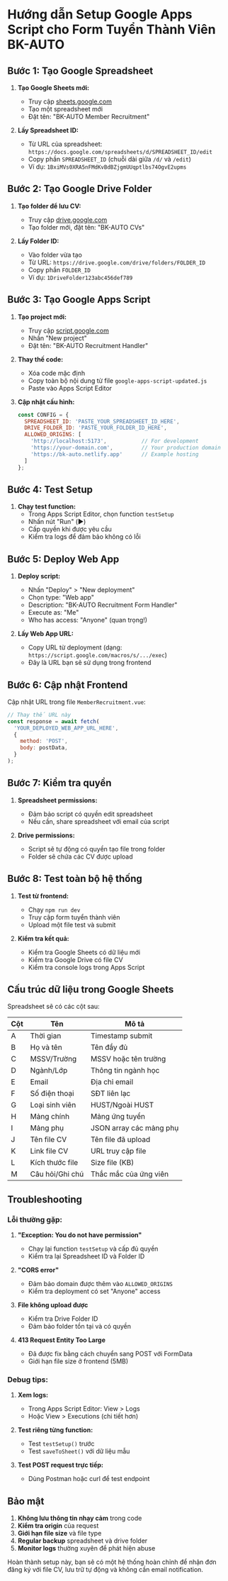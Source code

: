 # Hướng dẫn Setup Google Apps Script cho Form Tuyển Thành Viên BK-AUTO

## Bước 1: Tạo Google Spreadsheet

1. **Tạo Google Sheets mới:**
   - Truy cập [sheets.google.com](https://sheets.google.com)
   - Tạo một spreadsheet mới
   - Đặt tên: "BK-AUTO Member Recruitment"

2. **Lấy Spreadsheet ID:**
   - Từ URL của spreadsheet: `https://docs.google.com/spreadsheets/d/SPREADSHEET_ID/edit`
   - Copy phần `SPREADSHEET_ID` (chuỗi dài giữa `/d/` và `/edit`)
   - Ví dụ: `1BxiMVs0XRA5nFMdKvBdBZjgmUUqptlbs74OgvE2upms`

## Bước 2: Tạo Google Drive Folder

1. **Tạo folder để lưu CV:**
   - Truy cập [drive.google.com](https://drive.google.com)
   - Tạo folder mới, đặt tên: "BK-AUTO CVs"

2. **Lấy Folder ID:**
   - Vào folder vừa tạo
   - Từ URL: `https://drive.google.com/drive/folders/FOLDER_ID`
   - Copy phần `FOLDER_ID`
   - Ví dụ: `1DriveFolder123abc456def789`

## Bước 3: Tạo Google Apps Script

1. **Tạo project mới:**
   - Truy cập [script.google.com](https://script.google.com)
   - Nhấn "New project"
   - Đặt tên: "BK-AUTO Recruitment Handler"

2. **Thay thế code:**
   - Xóa code mặc định
   - Copy toàn bộ nội dung từ file `google-apps-script-updated.js`
   - Paste vào Apps Script Editor

3. **Cập nhật cấu hình:**
   ```javascript
   const CONFIG = {
     SPREADSHEET_ID: 'PASTE_YOUR_SPREADSHEET_ID_HERE',
     DRIVE_FOLDER_ID: 'PASTE_YOUR_FOLDER_ID_HERE',
     ALLOWED_ORIGINS: [
       'http://localhost:5173',           // For development
       'https://your-domain.com',         // Your production domain
       'https://bk-auto.netlify.app'      // Example hosting
     ]
   };
   ```

## Bước 4: Test Setup

1. **Chạy test function:**
   - Trong Apps Script Editor, chọn function `testSetup`
   - Nhấn nút "Run" (▶️)
   - Cấp quyền khi được yêu cầu
   - Kiểm tra logs để đảm bảo không có lỗi

## Bước 5: Deploy Web App

1. **Deploy script:**
   - Nhấn "Deploy" > "New deployment"
   - Chọn type: "Web app"
   - Description: "BK-AUTO Recruitment Form Handler"
   - Execute as: "Me"
   - Who has access: "Anyone" (quan trọng!)

2. **Lấy Web App URL:**
   - Copy URL từ deployment (dạng: `https://script.google.com/macros/s/.../exec`)
   - Đây là URL bạn sẽ sử dụng trong frontend

## Bước 6: Cập nhật Frontend

Cập nhật URL trong file `MemberRecruitment.vue`:

```javascript
// Thay thế URL này
const response = await fetch(
  'YOUR_DEPLOYED_WEB_APP_URL_HERE',
  {
    method: 'POST',
    body: postData,
  }
);
```

## Bước 7: Kiểm tra quyền

1. **Spreadsheet permissions:**
   - Đảm bảo script có quyền edit spreadsheet
   - Nếu cần, share spreadsheet với email của script

2. **Drive permissions:**
   - Script sẽ tự động có quyền tạo file trong folder
   - Folder sẽ chứa các CV được upload

## Bước 8: Test toàn bộ hệ thống

1. **Test từ frontend:**
   - Chạy `npm run dev`
   - Truy cập form tuyển thành viên
   - Upload một file test và submit

2. **Kiểm tra kết quả:**
   - Kiểm tra Google Sheets có dữ liệu mới
   - Kiểm tra Google Drive có file CV
   - Kiểm tra console logs trong Apps Script

## Cấu trúc dữ liệu trong Google Sheets

Spreadsheet sẽ có các cột sau:

| Cột | Tên | Mô tả |
|-----|-----|-------|
| A | Thời gian | Timestamp submit |
| B | Họ và tên | Tên đầy đủ |
| C | MSSV/Trường | MSSV hoặc tên trường |
| D | Ngành/Lớp | Thông tin ngành học |
| E | Email | Địa chỉ email |
| F | Số điện thoại | SĐT liên lạc |
| G | Loại sinh viên | HUST/Ngoài HUST |
| H | Mảng chính | Mảng ứng tuyển |
| I | Mảng phụ | JSON array các mảng phụ |
| J | Tên file CV | Tên file đã upload |
| K | Link file CV | URL truy cập file |
| L | Kích thước file | Size file (KB) |
| M | Câu hỏi/Ghi chú | Thắc mắc của ứng viên |

## Troubleshooting

### Lỗi thường gặp:

1. **"Exception: You do not have permission"**
   - Chạy lại function `testSetup` và cấp đủ quyền
   - Kiểm tra lại Spreadsheet ID và Folder ID

2. **"CORS error"**
   - Đảm bảo domain được thêm vào `ALLOWED_ORIGINS`
   - Kiểm tra deployment có set "Anyone" access

3. **File không upload được**
   - Kiểm tra Drive Folder ID
   - Đảm bảo folder tồn tại và có quyền

4. **413 Request Entity Too Large**
   - Đã được fix bằng cách chuyển sang POST với FormData
   - Giới hạn file size ở frontend (5MB)

### Debug tips:

1. **Xem logs:**
   - Trong Apps Script Editor: View > Logs
   - Hoặc View > Executions (chi tiết hơn)

2. **Test riêng từng function:**
   - Test `testSetup()` trước
   - Test `saveToSheet()` với dữ liệu mẫu

3. **Test POST request trực tiếp:**
   - Dùng Postman hoặc curl để test endpoint

## Bảo mật

1. **Không lưu thông tin nhạy cảm** trong code
2. **Kiểm tra origin** của request
3. **Giới hạn file size** và file type
4. **Regular backup** spreadsheet và drive folder
5. **Monitor logs** thường xuyên để phát hiện abuse

Hoàn thành setup này, bạn sẽ có một hệ thống hoàn chỉnh để nhận đơn đăng ký với file CV, lưu trữ tự động và không cần email notification.